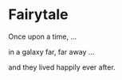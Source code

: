 # Fairytale

Once upon a time, ...

in a galaxy far, far away ...

and they lived happily ever after.
